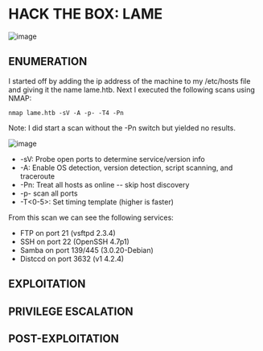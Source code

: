 # HACK THE BOX: LAME 

![image](https://github.com/Gladoodles/hackthebox_machines/assets/96867367/e24cc444-abba-43ca-af87-98ad93bac192)

## ENUMERATION

I started off by adding the ip address of the machine to my /etc/hosts file and giving it the name lame.htb. Next I executed the following scans using NMAP:

```text
nmap lame.htb -sV -A -p- -T4 -Pn
```
Note: I did start a scan without the -Pn switch but yielded no results. 

![image](https://github.com/Gladoodles/hackthebox_machines/assets/96867367/933e9f64-e0cf-4216-9eea-5b7a86fdacaa)

- -sV: Probe open ports to determine service/version info
- -A: Enable OS detection, version detection, script scanning, and traceroute
- -Pn: Treat all hosts as online -- skip host discovery
- -p- scan all ports
- -T<0-5>: Set timing template (higher is faster)

From this scan we can see the following services:
- FTP on port 21 (vsftpd 2.3.4)
- SSH on port 22 (OpenSSH 4.7p1)
- Samba on port 139/445 (3.0.20-Debian)
- Distccd on port 3632 (v1 4.2.4)




## EXPLOITATION

## PRIVILEGE ESCALATION 

## POST-EXPLOITATION 





